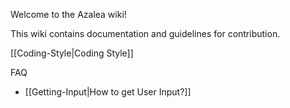 Welcome to the Azalea wiki!

This wiki contains documentation and guidelines for contribution.

[[Coding-Style|Coding Style]]

FAQ
- [[Getting-Input|How to get User Input?]]